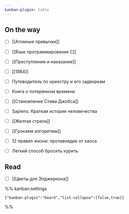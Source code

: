 ```yaml
---
kanban-plugin: table
---
```


## On the way

- [ ] [[Атомные привычки]]
- [ ] [[Язык программирования C]]
- [ ] [[Преступление и наказание]]
- [ ] [[1984]]
- [ ] Путеводитель по оркестру и его задворкам
- [ ] Книга о потерянном времени
- [ ] [[Становление Стива Джобса]]
- [ ] Sapiens. Краткая история человечества
- [ ] [[Желтая стрела]]
- [ ] [[Грокаем алгоритмы]]
- [ ] 12 правил жизни: противоядие от хаоса
- [ ] Легкий способ бросить курить


## Read

- [ ] [[Цветы для Элджернона]]




%% kanban:settings
```
{"kanban-plugin":"board","list-collapse":[false,true]}
```
%%